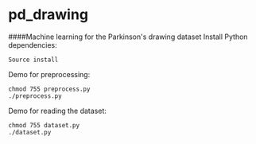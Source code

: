 # pd_drawing
####Machine learning for the Parkinson's drawing dataset
Install Python dependencies:
<pre><code>Source install
</code></pre>
Demo for preprocessing:
<pre><code>chmod 755 preprocess.py
./preprocess.py 
</code></pre>
Demo for reading the dataset:
<pre><code>chmod 755 dataset.py
./dataset.py 
</code></pre>